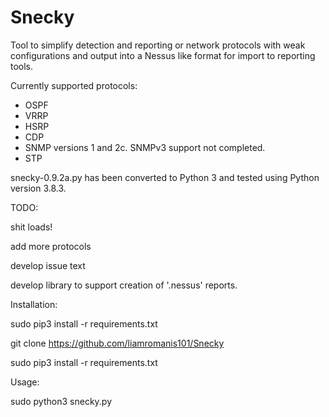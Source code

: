 # Snecky
Tool to simplify detection and reporting or network protocols with weak configurations and output into a Nessus like format for import to reporting tools. 

Currently supported protocols:

* OSPF
* VRRP
* HSRP
* CDP
* SNMP versions 1 and 2c. SNMPv3 support not completed. 
* STP

snecky-0.9.2a.py has been converted to Python 3 and tested using Python version 3.8.3. 


TODO:

 shit loads!
 
 add more protocols
 
 develop issue text
 
 develop library to support creation of '.nessus' reports.
 
 
Installation:

sudo pip3 install -r requirements.txt
 
 git clone https://github.com/liamromanis101/Snecky
 
 sudo pip3 install -r requirements.txt
 
 
 Usage:
 
 sudo python3 snecky.py
